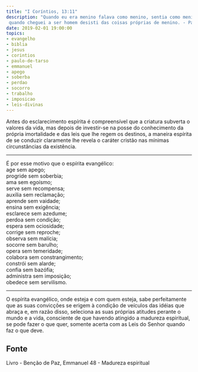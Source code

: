 ```yaml
---
title: "I Coríntios, 13:11"
description: "Quando eu era menino falava como menino, sentia como menino, pensava como menino;  
 quando cheguei a ser homem desisti das coisas próprias de menino. - Paulo"
date: 2019-02-01 19:00:00
topics: 
- evangelho
- biblia
- jesus
- corintios
- paulo-de-tarso
- emmanuel
- apego
- soberba
- perdao
- socorro
- trabalho
- imposicao
- leis-divinas
---
```


Antes do esclarecimento espírita é compreensível que a criatura subverta o
valores da vida, mas depois de investir-se na posse do conhecimento da própria
imortalidade e das leis que lhe regem os destinos, a maneira espírita de se
conduzir claramente lhe revela o caráter cristão nas mínimas circunstâncias da
existência.

***

É por esse motivo que o espírita evangélico:  
age sem apego;  
progride sem soberbia;  
ama sem egoísmo;  
serve sem recompensa;  
auxilia sem reclamação;  
aprende sem vaidade;  
ensina sem exigência;  
esclarece sem azedume;  
perdoa sem condição;  
espera sem ociosidade;  
corrige sem reproche;  
observa sem malícia;  
socorre sem barulho;  
opera sem temeridade;  
colabora sem constrangimento;  
constrói sem alarde;  
confia sem bazófia;  
administra sem imposição;  
obedece sem servilismo. 

***

O espírita evangélico, onde esteja e com quem esteja, sabe perfeitamente que as
suas convicções se erigem à condição de veículos das idéias que abraça e, em
razão disso, seleciona as suas próprias atitudes perante o mundo e a vida,
consciente de que havendo atingido a madureza espiritual, se pode fazer o que
quer, somente acerta com as Leis do Senhor quando faz o que deve.


## Fonte
Livro - Benção de Paz, Emmanuel
48 - Madureza espiritual 

